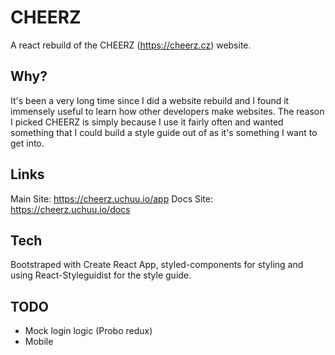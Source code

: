 # CHEERZ

A react rebuild of the CHEERZ (https://cheerz.cz) website.

## Why?

It's been a very long time since I did a website rebuild and I found it immensely useful to learn how other developers make websites. The reason I picked CHEERZ is simply because I use it fairly often and wanted something that I could build a style guide out of as it's something I want to get into.

## Links

Main Site: https://cheerz.uchuu.io/app
Docs Site: https://cheerz.uchuu.io/docs

## Tech

Bootstraped with Create React App, styled-components for styling and using React-Styleguidist for the style guide.

## TODO

- Mock login logic (Probo redux)
- Mobile